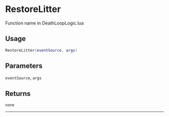 # RestoreLitter
Function name in DeathLoopLogic.lua
## Usage
```lua
RestoreLitter(eventSource, args)
```
## Parameters
`eventSource`, `args`
## Returns
`none`

---